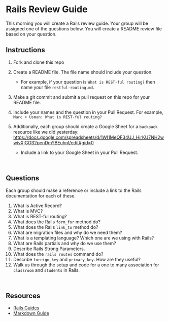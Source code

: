# Rails Review Guide

This morning you will create a Rails review guide. Your group will be assigned one of the questions below. You will create a README review file based on your question.

## Instructions

1. Fork and clone this repo
1. Create a README file. The file name should include your question. 
  
    - For example, if your question is `What is REST-ful routing?` then name your file `restful-routing.md`.
  
1. Make a git commit and submit a pull request on this repo for your README file. 
1. Include your names and the question in your Pull Request. For example, `Marc + Usman: What is REST-ful routing?`
1. Additionally, each group should create a Google Sheet for a `backpack` resource like we did yesterday: https://docs.google.com/spreadsheets/d/1WI1MeQF34UJ_HirKU7NH2wwivXjGO32penDmYBEuhnI/edit#gid=0

    - Include a link to your Google Sheet in your Pull Request.

<br>

## Questions

Each group should make a reference or include a link to the Rails documentation for each of these.

1. What is Active Record?
2. What is MVC?
3. What is REST-ful routing?
4. What does the Rails `form_for` method do?
5. What does the Rails `link_to` method do?
6. What are migration files and why do we need them?
7. What is a templating language? Which one are we using with Rails?
8. What are Rails partials and why do we use them?
9. Describe Rails Strong Parameters.
10. What does the `rails routes` command do?
11. Describe `foreign_key` and `primary_key`. How are they useful?
12. Walk us through the setup and code for a one to many association for `classroom` and `students` in Rails.

<br>

## Resources

- [Rails Guides](https://guides.rubyonrails.org/)
- [Markdown Guide](https://markdown-it.github.io/)
